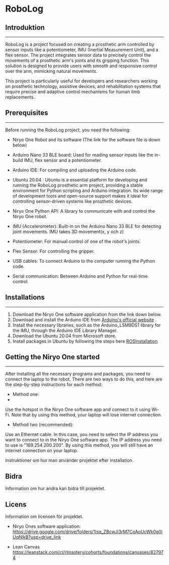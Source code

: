 # RoboLog

## Introduktion
-------------------
RoboLog is a project focused on creating a prosthetic arm controlled by sensor inputs like a potentiometer, IMU (Inertial Measurement Unit), and a flex sensor. The project integrates sensor data to precisely control the movements of a prosthetic arm's joints and its gripping function. This solution is designed to provide users with smooth and responsive control over the arm, mimicking natural movements.

This project is particularly useful for developers and researchers working on prosthetic technology, assistive devices, and rehabilitation systems that require precise and adaptive control mechanisms for human limb replacements.

## Prerequisites
------------------
Before running the RoboLog project, you need the following:

- Niryo One Robot and its software (The link for the software file is down below)

- Arduino Nano 33 BLE board: Used for reading sensor inputs like the in-build IMU, flex sensor and a potentiometer.

- Arduino IDE: For compiling and uploading the Arduino code.

- Ubuntu 20.04 : Ubuntu is a essential platform for developing and running the RoboLog prosthetic arm project, providing a stable environment for Python scripting and Arduino integration. Its wide range of development tools and open-source support makes it ideal for controlling sensor-driven systems like prosthetic devices. 

- Niryo One Python API: A library to communicate with and control the Niryo One robot.

- IMU (Accelerometer): Built-in on the Arduino Nano 33 BLE for detecting joint movements. IMU takes 3D movement(x, y och z)

- Potentiometer: For manual control of one of the robot's joints.

- Flex Sensor: For controlling the gripper.

- USB cables: To connect Arduino to the computer running the Python code.

- Serial communication: Between Arduino and Python for real-time control.

## Installations
------------------
1. Download the Niryo One software application from the link down below.
2. Download and install the Arduino IDE from [Arduino's official website](https://www.arduino.cc/en/software) .
3. Install the necessary libraries, such as the Arduino_LSM9DS1 library for the IMU, through the Arduino IDE Library Manager.
4. Download the Ubuntu 20.04 from Microsoft store.
5. Install packages in Ubuntu by following the steps here [ROSInstallation](ROSInstallation)


## Getting the Niryo One started
--------------------------------------
After installing all the necessary programs and packages, you need to connect the laptop to the robot. There are two ways to do this, and here are the step-by-step instructions for each method:

- Method one:
- 
Use the hotspot in the Niryo One software app and connect to it using Wi-Fi. Note that by using this method, your laptop will lose internet connection.

- Method two (recommended):

Use an Ethernet cable. In this case, you need to select the IP address you want to connect to in the Niryo One software app. The IP address you need to use is "169.254.200.200". By using this method, you will still have an internet connection on your laptop.





Instruktioner om hur man använder projektet efter installation.

## Bidra
Information om hur andra kan bidra till projektet.

## Licens
Information om licensen för projektet.



-  Niryo Ones software application:
https://drive.google.com/drive/folders/1isq_ZBcwJi3rM7CoAoUcWk0g0jUqNlkB?usp=drive_link

- Lean Canvas
https://leanstack.com/ci/rlmastery/cohorts/foundations/canvases/827974
